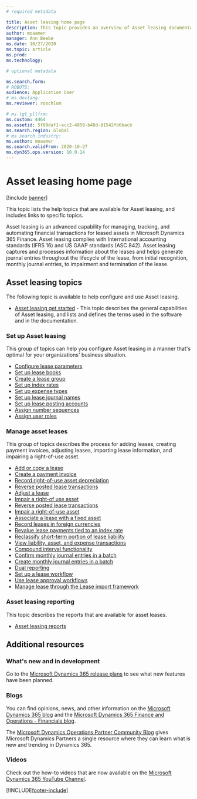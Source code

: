 ```yaml
---
# required metadata

title: Asset leasing home page
description: This topic provides an overview of Asset leasing documentation, and links to specific topics.
author: moaamer
manager: Ann Beebe
ms.date: 10/27/2020
ms.topic: article
ms.prod: 
ms.technology: 

# optional metadata

ms.search.form: 
# ROBOTS: 
audience: Application User
# ms.devlang: 
ms.reviewer: roschlom

# ms.tgt_pltfrm: 
ms.custom: 4464
ms.assetid: 5f89daf1-acc2-4959-b48d-91542fb6bacb
ms.search.region: Global
# ms.search.industry: 
ms.author: moaamer
ms.search.validFrom: 2020-10-27
ms.dyn365.ops.version: 10.0.14
---
```


# Asset leasing home page

[!include [banner](../includes/banner.md)]

This topic lists the help topics that are available for Asset leasing, and includes links to specific topics. 

Asset leasing is an advanced capability for managing, tracking, and automating financial transactions for leased assets in Microsoft Dynamics 365 Finance. Asset leasing complies with International accounting standards (IFRS 16) and US GAAP standards (ASC 842). Asset leasing captures and processes information about the leases and helps generate journal entries throughout the lifecycle of the lease, from initial recognition, monthly journal entries, to impairment and termination of the lease.  

## Asset leasing topics
The following topic is available to help configure and use Asset leasing. 

 - [Asset leasing get started](asset-leasing-quick-start.md) - This topic describes the general capabilities of Asset leasing, and lists and defines the terms used in the software and in the documentation.
 
 ### Set up Asset leasing
 This group of topics can help you configure Asset leasing in a manner that's optimal for your organizations' business situation.  
  
  - [Configure lease parameters](config-lease-parameters.md) 
  - [Set up lease books](set-up-lease-books.md)
  - [Create a lease group](create-lease-group.md)
  - [Set up index rates](set-up-index-rate-types.md)
  - [Set up expense types](set-up-expense-types.md)
  - [Set up lease journal names](set-up-lease-journal-names.md)
  - [Set up lease posting accounts](set-up-lease-posting-accts.md)
  - [Assign number sequences](leasing-number-sequences.md)
  - [Assign user roles](lease-user-roles.md)

### Manage asset leases
This group of topics describes the process for adding leases, creating payment invoices, adjusting leases, importing lease information, and impairing a right-of-use asset. 

 - [Add or copy a lease](add-lease.md)
 - [Create a payment invoice](create-payment-invoice.md)
 - [Record right-of-use asset depreciation](record-rou-asset-depreciation.md)
 - [Reverse posted lease transactions](reverse-posted-lease-trans.md)
 - [Adjust a lease](adjust-lease.md)
 - [Impair a right-of use asset](impair-rou-asset.md)
 - [Reverse posted lease transactions](reverse-posted-lease-trans.md)
 - [Impair a right-of-use asset](impair-rou-asset.md)
 - [Associate a lease with a fixed asset](associate-lease-with-fixed-asset.md)
 - [Record leases in foreign currencies](record-leases-foreign-currency.md)
 - [Revalue lease payments tied to an index rate](revalue-payments-tied-2-index-rate.md)
 - [Reclassify short-term portion of lease liability](reclassify-st-lease-liability.md)
 - [View liability, asset, and expense transactions](view-asset-transactions.md)
 - [Compound interval functionality](compound-interval-functionality.md)
 - [Confirm monthly journal entries in a batch](confirm-payment-schedules-in-batch.md)
 - [Create monthly journal entries in a batch](create-monthly-journals-batch.md)
 - [Dual reporting](dual-reporting.md)
 - [Set up a lease workflow](set-up-lease-wrkflw.md)
 - [Use lease approval workflows](use-create-lease-wrkflw.md)
 - [Manage lease through the Lease import framework](manage-leases-thru-imprt-framewrk.md)
 
### Asset leasing reporting
This topic describes the reports that are available for asset leases. 

 - [Asset leasing reports](asset-leasing-rprts.md)
 

## Additional resources

### What's new and in development

Go to the [Microsoft Dynamics 365 release plans](https://go.microsoft.com/fwlink/?linkid=2010158) to see what new features have been planned. 

### Blogs

You can find opinions, news, and other information on the [Microsoft Dynamics 365 blog](https://community.dynamics.com/b/msftdynamicsblog?c=Enterprise) and the [Microsoft Dynamics 365 Finance and Operations - Financials blog](https://community.dynamics.com/365/financeandoperations/b/financials).

The [Microsoft Dynamics Operations Partner Community Blog](https://community.dynamics.com/partner/b/operationspartnercommunityblog) gives Microsoft Dynamics Partners a single resource where they can learn what is new and trending in Dynamics 365.

### Videos

Check out the how-to videos that are now available on the 
[Microsoft Dynamics 365 YouTube Channel](https://www.youtube.com/channel/UCJGCg4rB3QSs8y_1FquelBQ). 


[!INCLUDE[footer-include](../../includes/footer-banner.md)]